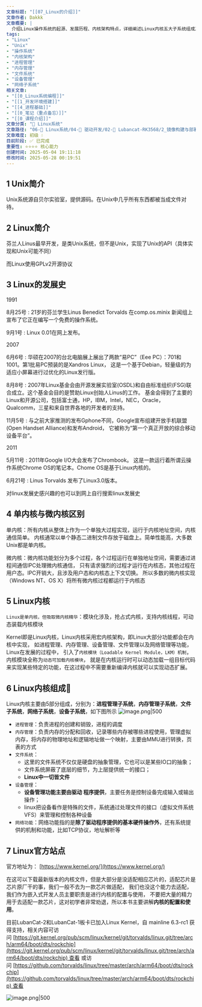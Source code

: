 ```yaml
---
文章标题: "[[07_Linux的介绍]]" 
文章作者: Dakkk
文章概要: |
  介绍Linux操作系统的起源、发展历程、内核架构特点，详细阐述Linux内核五大子系统组成及其功能，说明Linux采用单内核但融合微内核优势的设计理念。
tags:
- "Linux"
- "Unix"
- "操作系统"
- "内核架构"
- "进程管理"
- "内存管理"
- "文件系统"
- "设备管理"
- "网络子系统"
相关文章:
- "[[0_Linux系统编程]]"
- "[[1_开发环境搭建]]"
- "[[4_进程基础]]"
- "[[0_笔记（重点备忘）]]"
- "[[0_课程介绍]]"
文章分类: "🐧 Linux系统"
文章路径: "06-🐧 Linux系统/04-🔌 驱动开发/02-💾 Lubancat-RK3568/2_镜像构建与部署/07_Linux的介绍.md"
文章难度: 初级 💧
目前阶段: ✅ 已完成
重要性: ⭐⭐⭐⭐ 核心能力
创建时间: 2025-05-04 19:11:18
修改时间: 2025-05-28 00:19:51
---
```


## 1 Unix简介

Unix系统源自贝尔实验室，提供源码。在Unix中几乎所有东西都被当成文件对待。
## 2 Linux简介

芬兰人Linus最早开发，是类Unix系统，但不是Unix，实现了Unix的API（具体实现和Unix可能不同）

而Linux使用GPLv2开源协议
## 3 Linux的发展史

1991

8月25号 : 21岁的芬兰学生Linus Benedict Torvalds 在comp.os.minix 新闻组上宣布了它正在编写一个免费的操作系统。

9月1号 : Linux 0.01在网上发布。

2007

6月6号 : 华硕在2007的台北电脑展上展出了两款“易PC”（Eee PC）：701和1001。第1批易PC预装的是Xandros Linux， 这是一个基于Debian，轻量级的为适应小屏幕进行过优化的Linux发行版。

8月8号 : 2007年Linux基金会由开源发展实验室(OSDL)和自由标准组织(FSG)联合成立。这个基金会目的是赞助Linux创始人Linus的工作。 基金会得到了主要的Linux和开源公司，包括富士通，HP，IBM，Intel，NEC，Oracle，Qualcomm，三星和来自世界各地的开发者的支持。

11月5号 : 与之前大家推测的发布Gphone不同，Google宣布组建开放手机联盟(Open Handset Alliance)和发布Android， 它被称为“第一个真正开放的综合移动设备平台”。

2011

5月11号 : 2011年Google I/O大会发布了Chrombook。 这是一款运行着所谓云操作系统Chrome OS的笔记本。Chome OS是基于Linux内核的。

6月21号 : Linus Torvalds 发布了Linux3.0版本。

对linux发展史感兴趣的也可以到网上自行搜索linux发展史
## 4 单内核与微内核区别

单内核：所有内核从整体上作为一个单独大过程实现，运行于内核地址空间，内核通信简单。 内核通常以单个静态二进制文件存放于磁盘上。简单性能高，大多数Unix都是单内核。

微内核：微内核功能划分为多个过程，各个过程运行在单独地址空间，需要通过进程间通信IPC处理微内核通信， 只有请求强烈的过程才运行在内核态，其他过程在用户态。IPC开销大，且涉及用户态和内核态上下文切换。 所以多数的微内核实现（Windows NT、OS X）将所有微内核过程都运行于内核态
## 5 Linux内核

`Linux是单内核，但吸取微内核精华`：模块化涉及，抢占式内核，支持内核线程，可动态装载内核模块

Kernel即是Linux内核，Linux内核采用宏内核架构，即Linux大部分功能都会在内核中实现， 如进程管理、内存管理、设备管理、文件管理以及网络管理等功能，Linux在发展的过程中， 引入了`内核模块（Loadable Kernel Module，LKM）机制`，内核模块全称为`动态可加载内核模块`， 就是在内核运行时可以动态加载一组目标代码来实现某些特定的功能，在这过程中不需要重新编译内核就可以实现动态扩展。
## 6 Linux内核组成📕

Linux内核主要由5部分组成，分别为：**进程管理子系统**，**内存管理子系统**，**文件子系统**，**网络子系统**，**设备子系统**，如下图所示
![image.png|500](https://my-obsidian-image.oss-cn-guangzhou.aliyuncs.com/2025/05/57933f2a84bb964befc6ed225c0bb119.png)

- `进程管理`：负责进程的创建和销毁，进程的调度
- `内存管理`：负责内存的分配和回收，记录哪些内存被哪些进程使用，管理虚拟内存，将内存的物理地址和逻辑地址做一个映射，主要由MMU进行转换，页表的方式
- `文件系统`：
	- 这里的文件系统不仅仅是硬盘的抽象管理，它也可以是某些IO口的抽象；
	- 文件系统屏蔽了底层的细节，为上层提供统一的接口；
	- **Linux中一切皆文件**
- `设备管理`：
	- **设备管理功能主要由驱动 程序提供**，主要任务是控制设备完成输入或输出操作；
	- linux把设备看作是特殊的文件，系统通过处理文件的接口（虚拟文件系统VFS）来管理和控制各种设备
- `网络功能`：网络功能指的是**除了驱动程序提供的基本硬件操作外**，还有系统提供的机制和功能，比如TCP协议，地址解析等
## 7 Linux官方站点

官方地址为： [https://www.kernel.org/](https://www.kernel.org/)

在这可以下载最新版本的内核文件，但是大部分是没适配相应芯片的，适配芯片是芯片原厂干的事，我们一般不去为一款芯片做适配， 我们也没这个能力去适配，我们作为嵌入式开发人员主要职责是进行内核的配置与使用， 不要把大量的精力用于去适配一款芯片，这对初学者非常劝退，所以本书主要讲解**内核的配置和使用**。

目前LubanCat-2和LubanCat-1板卡已加入Linux Kernel，自 mainline 6.3-rc1 获得支持，相关内容可访问 [https://git.kernel.org/pub/scm/linux/kernel/git/torvalds/linux.git/tree/arch/arm64/boot/dts/rockchip](https://git.kernel.org/pub/scm/linux/kernel/git/torvalds/linux.git/tree/arch/arm64/boot/dts/rockchip) 查看 或访问 [https://github.com/torvalds/linux/tree/master/arch/arm64/boot/dts/rockchip](https://github.com/torvalds/linux/tree/master/arch/arm64/boot/dts/rockchip) 查看

![image.png|500](https://my-obsidian-image.oss-cn-guangzhou.aliyuncs.com/2025/05/c501397713f90b677881f4de15c27c9b.png)
